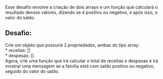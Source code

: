 Esse desafio envolve a criação de dois arrays e um função que calculará o resultado desses valores, dizendo se é positivo ou negativo, e após isso, o valor do saldo.<br>

## Desafio:<br>

Crie um objeto que possuirá 2 propriedades, ambas do tipo array:<br>
    * receitas: [] <br>
    * despesas: []<br>
Agora, crie uma função que irá calcular o total de receitas e despesas e irá mostrar uma mensagem se a família está com saldo positivo ou negativo, seguido do valor do saldo.
